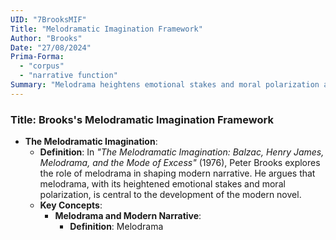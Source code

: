 ```yaml
---
UID: "7BrooksMIF"
Title: "Melodramatic Imagination Framework"
Author: "Brooks"
Date: "27/08/2024"
Prima-Forma:
  - "corpus"
  - "narrative function"
Summary: "Melodrama heightens emotional stakes and moral polarization and is central to the development of the modern narrative: emotional stakes and moral polarization."
---
```


### Title: **Brooks's Melodramatic Imagination Framework**
- **The Melodramatic Imagination**:
  - **Definition**: In *"The Melodramatic Imagination: Balzac, Henry James, Melodrama, and the Mode of Excess"* (1976), Peter Brooks explores the role of melodrama in shaping modern narrative. He argues that melodrama, with its heightened emotional stakes and moral polarization, is central to the development of the modern novel.
  - **Key Concepts**:
    - **Melodrama and Modern Narrative**:
      - **Definition**: Melodrama